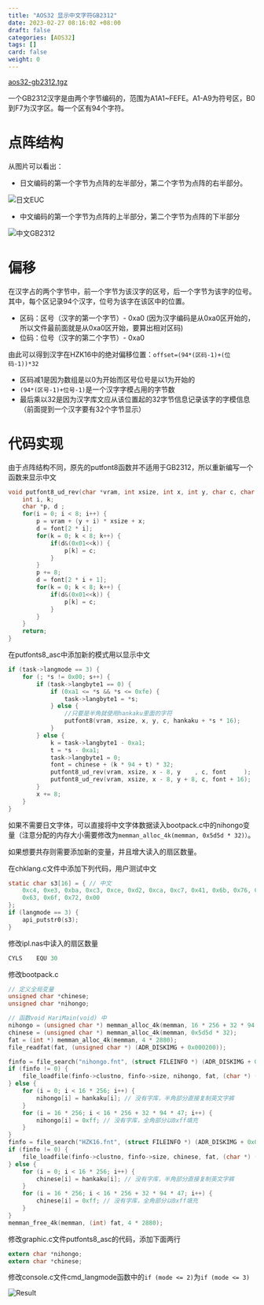 ```yaml
---
title: "AOS32 显示中文字符GB2312"
date: 2023-02-27 08:16:02 +08:00
draft: false
categories: [AOS32]
tags: []
card: false
weight: 0
---
```


[aos32-gb2312.tgz](https://via.akvicor.com/file?f=1392)

一个GB2312汉字是由两个字节编码的，范围为A1A1~FEFE。A1-A9为符号区，B0到F7为汉字区。每一个区有94个字符。

# 点阵结构

从图片可以看出：

- 日文编码的第一个字节为点阵的左半部分，第二个字节为点阵的右半部分。

![日文EUC](https://img.akvicor.com/i/2024/09/15/66e68e9f894dd.png "日文EUC")

- 中文编码的第一个字节为点阵的上半部分，第二个字节为点阵的下半部分

![中文GB2312](https://img.akvicor.com/i/2024/09/15/66e68eafa5719.png "中文GB2312")

# 偏移

在汉字占的两个字节中，前一个字节为该汉字的区号，后一个字节为该字的位号。其中，每个区记录94个汉字，位号为该字在该区中的位置。

- 区码：区号（汉字的第一个字节）- 0xa0 (因为汉字编码是从0xa0区开始的，所以文件最前面就是从0xa0区开始，要算出相对区码)
- 位码：位号（汉字的第二个字节）- 0xa0

由此可以得到汉字在HZK16中的绝对偏移位置：`offset=(94*(区码-1)+(位码-1))*32`

- 区码减1是因为数组是以0为开始而区号位号是以1为开始的
- `(94*(区号-1)+位号-1)`是一个汉字字模占用的字节数
- 最后乘以32是因为汉字库文应从该位置起的32字节信息记录该字的字模信息（前面提到一个汉字要有32个字节显示）

# 代码实现

由于点阵结构不同，原先的putfont8函数并不适用于GB2312，所以重新编写一个函数来显示中文

```c
void putfont8_ud_rev(char *vram, int xsize, int x, int y, char c, char *font) {
	int i, k;
	char *p, d ;
	for(i = 0; i < 8; i++) {
		p = vram + (y + i) * xsize + x;
		d = font[2 * i];
		for(k = 0; k < 8; k++) {
			if(d&(0x01<<k)) {
				p[k] = c;
			}
		}
		p += 8;
		d = font[2 * i + 1];
		for(k = 0; k < 8; k++) {
			if(d&(0x01<<k)) {
				p[k] = c;
			}
		}
	}
	return;
}
```

在putfonts8_asc中添加新的模式用以显示中文

```c
if (task->langmode == 3) {
	for (; *s != 0x00; s++) {
		if (task->langbyte1 == 0) {
			if (0xa1 <= *s && *s <= 0xfe) {
				task->langbyte1 = *s;
			} else {
				//只要是半角就使用hankaku里面的字符
				putfont8(vram, xsize, x, y, c, hankaku + *s * 16);
			}
		} else {
			k = task->langbyte1 - 0xa1;
			t = *s - 0xa1;
			task->langbyte1 = 0;
			font = chinese + (k * 94 + t) * 32;
			putfont8_ud_rev(vram, xsize, x - 8, y    , c, font     );
			putfont8_ud_rev(vram, xsize, x - 8, y + 8, c, font + 16);
		}
		x += 8;
	}
}
```

如果不需要日文字体，可以直接将中文字体数据读入bootpack.c中的nihongo变量（注意分配的内存大小需要修改为`memman_alloc_4k(memman, 0x5d5d * 32)）`。

如果想要共存则需要添加新的变量，并且增大读入的扇区数量。

在chklang.c文件中添加下列代码，用户测试中文

```c
static char s3[16] = { // 中文
	0xc4, 0xe3, 0xba, 0xc3, 0xce, 0xd2, 0xca, 0xc7, 0x41, 0x6b, 0x76, 0x69,
	0x63, 0x6f, 0x72, 0x00
};
if (langmode == 3) {
	api_putstr0(s3);
}
```

修改ipl.nas中读入的扇区数量

```c
CYLS	EQU	30
```

修改bootpack.c

```c
// 定义全局变量
unsigned char *chinese;
unsigned char *nihongo;

// 函数void HariMain(void) 中
nihongo = (unsigned char *) memman_alloc_4k(memman, 16 * 256 + 32 * 94 * 47);
chinese = (unsigned char *) memman_alloc_4k(memman, 0x5d5d * 32);
fat = (int *) memman_alloc_4k(memman, 4 * 2880);
file_readfat(fat, (unsigned char *) (ADR_DISKIMG + 0x000200));

finfo = file_search("nihongo.fnt", (struct FILEINFO *) (ADR_DISKIMG + 0x002600), 224);
if (finfo != 0) {
	file_loadfile(finfo->clustno, finfo->size, nihongo, fat, (char *) (ADR_DISKIMG + 0x003e00));
} else {
	for (i = 0; i < 16 * 256; i++) {
		nihongo[i] = hankaku[i]; // 没有字库，半角部分直接复制英文字裤
	}
	for (i = 16 * 256; i < 16 * 256 + 32 * 94 * 47; i++) {
		nihongo[i] = 0xff; // 没有字库，全角部分以0xff填充
	}
}
finfo = file_search("HZK16.fnt", (struct FILEINFO *) (ADR_DISKIMG + 0x002600), 224);
if (finfo != 0) {
	file_loadfile(finfo->clustno, finfo->size, chinese, fat, (char *) (ADR_DISKIMG + 0x003e00));
} else {
	for (i = 0; i < 16 * 256; i++) {
		chinese[i] = hankaku[i]; // 没有字库，半角部分直接复制英文字裤
	}
	for (i = 16 * 256; i < 16 * 256 + 32 * 94 * 47; i++) {
		chinese[i] = 0xff; // 没有字库，全角部分以0xff填充
	}
}
memman_free_4k(memman, (int) fat, 4 * 2880);
```

修改graphic.c文件putfonts8_asc的代码，添加下面两行

```c
extern char *nihongo;
extern char *chinese;
```

修改console.c文件cmd_langmode函数中的`if (mode <= 2)`为`if (mode <= 3)`

![Result](https://img.akvicor.com/i/2024/09/15/66e68ec51af1d.png)


